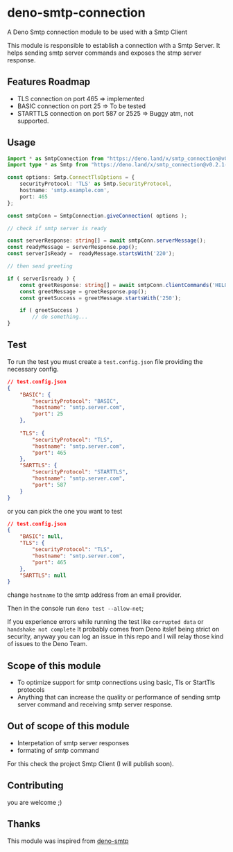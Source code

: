 # deno-smtp-connection
 A Deno Smtp connection module to be used with a Smtp Client

This module is responsible to establish a connection with a Smtp Server.
It helps sending smtp server commands and exposes the stmp server response.

## Features Roadmap
- TLS connection on port 465 => implemented 
- BASIC connection on port 25 => To be tested
- STARTTLS connection on port 587 or 2525 => Buggy atm, not supported.

## Usage
```ts
import * as SmtpConnection from "https://deno.land/x/smtp_connection@v0.2.1-alpha/mod.ts";
import type * as Smtp from "https://deno.land/x/smtp_connection@v0.2.1-alpha/mod.ts";

const options: Smtp.ConnectTlsOptions = {
    securityProtocol: 'TLS' as Smtp.SecurityProtocol,
    hostname: 'smtp.example.com',
    port: 465
};

const smtpConn = SmtpConnection.giveConnection( options );

// check if smtp server is ready

const serverResponse: string[] = await smtpConn.serverMessage();
const readyMessage = serverResponse.pop();
const serverIsReady =  readyMessage.startsWith('220');

// then send greeting

if ( serverIsready ) {
    const greetResponse: string[] = await smtpConn.clientCommands('HELO wolrd.com\r\n');
    const greetMessage = greetResponse.pop();
    const greetSuccess = greetMessage.startsWith('250');

    if ( greetSuccess )
        // do something...
}

```
## Test
To run the test you must create a `test.config.json` file providing the necessary config.

```json
// test.config.json
{
    "BASIC": {
        "securityProtocol": "BASIC",
        "hostname": "smtp.server.com",
        "port": 25
    },        
    
    "TLS": {
        "securityProtocol": "TLS",
        "hostname": "smtp.server.com",
        "port": 465
    },
    "SARTTLS": {
        "securityProtocol": "STARTTLS",
        "hostname": "smtp.server.com",
        "port": 587
    }
}
```
or you can pick the one you want to test
```json
// test.config.json
{
    "BASIC": null,
    "TLS": {
        "securityProtocol": "TLS",
        "hostname": "smtp.server.com",
        "port": 465
    },
    "SARTTLS": null
}
```
change `hostname` to the smtp address from an email provider.

Then in the console run `deno test --allow-net`;

If you experience errors while running the test like `corrupted data` or `handshake not complete`
It probably comes from Deno itslef being strict on security, 
anyway you can log an issue in this repo and I will relay those kind of issues to the Deno Team.

## Scope of this module
- To optimize support for smtp connections using basic, Tls or StartTls protocols
- Anything that can increase the quality or performance of sending smtp server command and receiving smtp server response.

## Out of scope of this module
- Interpetation of smtp server responses
- formating of smtp command

For this check the project Smtp Client (I will publish soon).

## Contributing 
you are welcome ;)

## Thanks
This module was inspired from [deno-smtp](https://github.com/manyuanrong/deno-smtp)